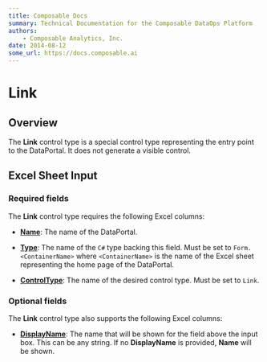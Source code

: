 ```yaml
---
title: Composable Docs
summary: Technical Documentation for the Composable DataOps Platform
authors:
    - Composable Analytics, Inc.
date: 2014-08-12
some_url: https://docs.composable.ai
---
```


# Link

## Overview

The **Link** control type is a special control type representing the entry point to the DataPortal. It does not generate a visible control.

## Excel Sheet Input

### Required fields

The **Link** control type requires the following Excel columns:

- [**Name**](../06.Setting-Details/Name.md): The name of the DataPortal.

- [**Type**](../06.Setting-Details/Type.md): The name of the `C#` type backing this field. Must be set to `Form.<ContainerName>` where `<ContainerName>` is the name of the Excel sheet representing the home page of the DataPortal.

- [**ControlType**](../06.Setting-Details/ControlType.md): The name of the desired control type. Must be set to `Link`.

### Optional fields

The **Link** control type also supports the following Excel columns:

- [**DisplayName**](../06.Setting-Details/DisplayName.md): The name that will be shown for the field above the input box. This can be any string. If no **DisplayName** is provided, **Name** will be shown.